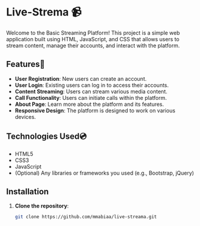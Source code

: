# Live-Strema 📹

Welcome to the Basic Streaming Platform! This project is a simple web application built using HTML, JavaScript, and CSS that allows users to stream content, manage their accounts, and interact with the platform.

## Features🪽

- **User Registration**: New users can create an account.
- **User Login**: Existing users can log in to access their accounts.
- **Content Streaming**: Users can stream various media content.
- **Call Functionality**: Users can initiate calls within the platform.
- **About Page**: Learn more about the platform and its features.
- **Responsive Design**: The platform is designed to work on various devices.

## Technologies Used💿

- HTML5
- CSS3
- JavaScript
- (Optional) Any libraries or frameworks you used (e.g., Bootstrap, jQuery)

## Installation

1. **Clone the repository**:
   ```bash
   git clone https://github.com/mmabiaa/live-streama.git
